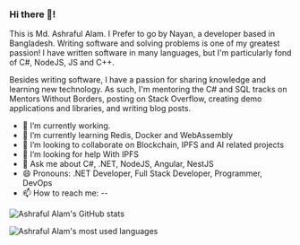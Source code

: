 ### Hi there 👋!

This is Md. Ashraful Alam. I Prefer to go by Nayan, a developer based in Bangladesh. Writing software and solving problems is one of my greatest passion! I have written software in many languages, but I'm particularly fond of C#, NodeJS, JS and C++.

Besides writing software, I have a passion for sharing knowledge and learning new technology. As such, I'm mentoring the C# and SQL tracks on Mentors Without Borders, posting on Stack Overflow, creating demo applications and libraries, and writing blog posts.

- 🔭 I’m currently working.
- 🌱 I’m currently learning Redis, Docker and WebAssembly
- 👯 I’m looking to collaborate on Blockchain, IPFS and AI related projects
- 🤔 I’m looking for help With IPFS
- 💬 Ask me about C#, .NET, NodeJS, Angular, NestJS
- 😄 Pronouns: .NET Developer, Full Stack Developer, Programmer, DevOps
- 📫 How to reach me: 
--

![Ashraful Alam's GitHub stats](https://github-readme-stats-sabesansathananthan.vercel.app/api?username=karl-ashraful&show_icons=true&hide_border=true&count_private=true&include_all_commits=true&theme=radical)

![Ashraful Alam's most used languages](https://github-readme-stats-sabesansathananthan.vercel.app/api/top-langs/?username=karl-ashraful&layout=compact&theme=radical)
